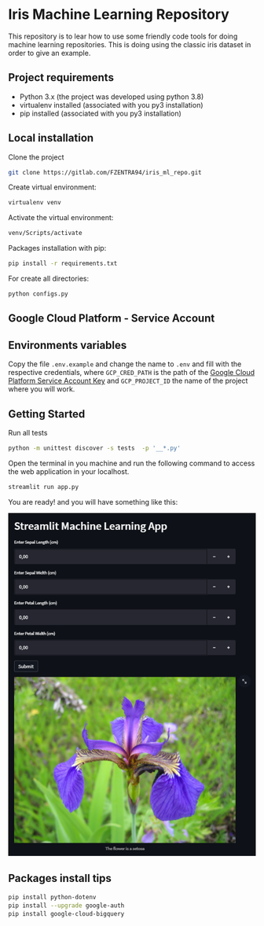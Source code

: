 # Iris Machine Learning Repository
This repository is to lear how to use some friendly code tools for doing machine learning repositories.
This is doing using the classic iris dataset in order to give an example.


## Project requirements
* Python 3.x (the project was developed using python 3.8)
* virtualenv installed (associated with you py3 installation)
* pip installed (associated with you py3 installation)

## Local installation
Clone the project
```bash
git clone https://gitlab.com/FZENTRA94/iris_ml_repo.git
```
Create virtual environment:
```bash
virtualenv venv
```
Activate the virtual environment:
```bash
venv/Scripts/activate
```
Packages installation with pip:
```bash
pip install -r requirements.txt
```
For create all directories:
```bash
python configs.py
```

## Google Cloud Platform - Service Account


## Environments variables
Copy the file `.env.example` and change the name to `.env` and fill with the respective credentials, where
`GCP_CRED_PATH` is the path of the [Google Cloud Platform Service Account Key](https://cloud.google.com/iam/docs/creating-managing-service-account-keys) and `GCP_PROJECT_ID` the name of the project 
where you will work.

## Getting Started
Run all tests
```bash
python -m unittest discover -s tests  -p '__*.py' 
```

Open the terminal in you machine and run the following command to access the web application in your localhost.
```bash
streamlit run app.py
```

You are ready! and you will have something like this:

 ![front example](statics/front_example.png)
 
## Packages install tips

```bash
pip install python-dotenv
pip install --upgrade google-auth
pip install google-cloud-bigquery
```